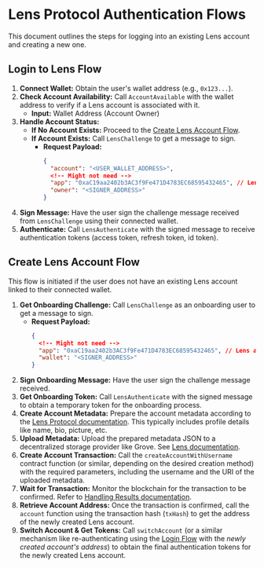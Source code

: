 # Lens Protocol Authentication Flows

This document outlines the steps for logging into an existing Lens account and creating a new one.

## Login to Lens Flow

1.  **Connect Wallet:** Obtain the user's wallet address (e.g., `0x123...`).
2.  **Check Account Availability:** Call `AccountAvailable` with the wallet address to verify if a Lens account is associated with it.
    *   **Input:** Wallet Address (Account Owner)
3.  **Handle Account Status:**
    *   **If No Account Exists:** Proceed to the [Create Lens Account Flow](#create-lens-account-flow).
    *   **If Account Exists:** Call `LensChallenge` to get a message to sign.
        *   **Request Payload:**
            ```json
            {
              "account": "<USER_WALLET_ADDRESS>",
              <!-- Might not need -->
              "app": "0xaC19aa2402b3AC3f9Fe471D4783EC68595432465", // Lens app ID
              "owner": "<SIGNER_ADDRESS>"
            }
            ```
4.  **Sign Message:** Have the user sign the challenge message received from `LensChallenge` using their connected wallet.
5.  **Authenticate:** Call `LensAuthenticate` with the signed message to receive authentication tokens (access token, refresh token, id token).

## Create Lens Account Flow

This flow is initiated if the user does not have an existing Lens account linked to their connected wallet.

1.  **Get Onboarding Challenge:** Call `LensChallenge` as an onboarding user to get a message to sign.
    *   **Request Payload:**
        ```json
        {
          <!-- Might not need -->
          "app": "0xaC19aa2402b3AC3f9Fe471D4783EC68595432465", // Lens app ID
          "wallet": "<SIGNER_ADDRESS>"
        }
        ```
2.  **Sign Onboarding Message:** Have the user sign the challenge message received.
3.  **Get Onboarding Token:** Call `LensAuthenticate` with the signed message to obtain a temporary token for the onboarding process.
4.  **Create Account Metadata:** Prepare the account metadata according to the [Lens Protocol documentation](https://lens.xyz/docs/protocol/accounts/create#create-account-metadata). This typically includes profile details like name, bio, picture, etc.
5.  **Upload Metadata:** Upload the prepared metadata JSON to a decentralized storage provider like Grove. See [Lens documentation](https://lens.xyz/docs/protocol/accounts/create#upload-account-metadata).
6.  **Create Account Transaction:** Call the `createAccountWithUsername` contract function (or similar, depending on the desired creation method) with the required parameters, including the username and the URI of the uploaded metadata.
7.  **Wait for Transaction:** Monitor the blockchain for the transaction to be confirmed. Refer to [Handling Results documentation](https://lens.xyz/docs/protocol/accounts/create#handle-result).
8.  **Retrieve Account Address:** Once the transaction is confirmed, call the `account` function using the transaction hash (`txHash`) to get the address of the newly created Lens account.
9.  **Switch Account & Get Tokens:** Call `switchAccount` (or a similar mechanism like re-authenticating using the [Login Flow](#login-to-lens-flow) with the *newly created account's address*) to obtain the final authentication tokens for the newly created Lens account.

